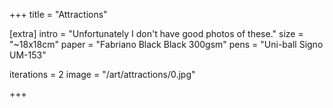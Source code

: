 +++
title = "Attractions"

[extra]
intro = "Unfortunately I don't have good photos of these."
size = "~18x18cm"
paper = "Fabriano Black Black 300gsm"
pens = "Uni-ball Signo UM-153"

iterations = 2
image = "/art/attractions/0.jpg"

+++
